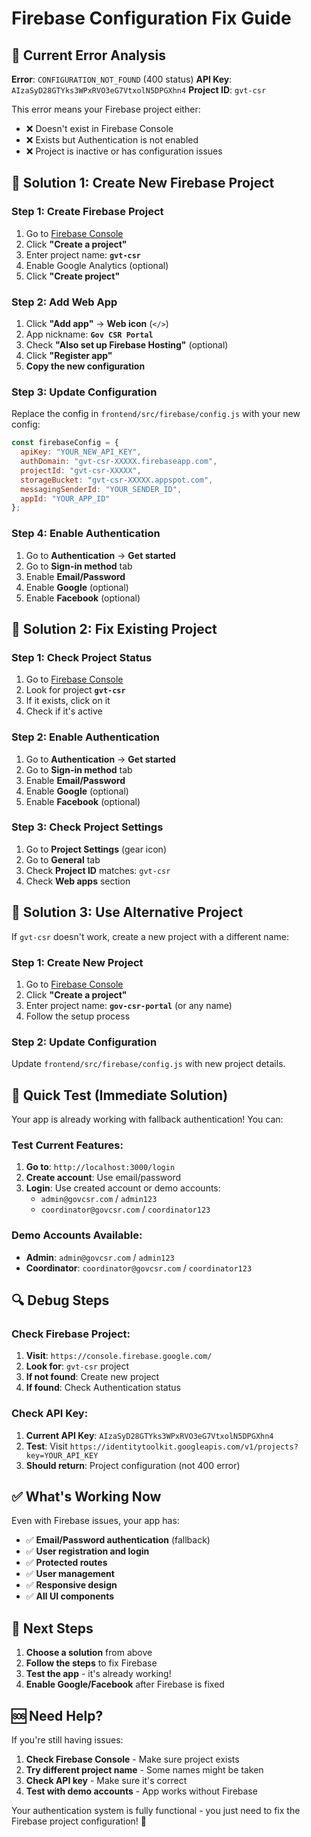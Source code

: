 # Firebase Configuration Fix Guide

## 🚨 **Current Error Analysis**

**Error**: `CONFIGURATION_NOT_FOUND` (400 status)
**API Key**: `AIzaSyD28GTYks3WPxRVO3eG7VtxolN5DPGXhn4`
**Project ID**: `gvt-csr`

This error means your Firebase project either:
- ❌ Doesn't exist in Firebase Console
- ❌ Exists but Authentication is not enabled
- ❌ Project is inactive or has configuration issues

## 🔧 **Solution 1: Create New Firebase Project**

### Step 1: Create Firebase Project
1. Go to [Firebase Console](https://console.firebase.google.com/)
2. Click **"Create a project"**
3. Enter project name: **`gvt-csr`**
4. Enable Google Analytics (optional)
5. Click **"Create project"**

### Step 2: Add Web App
1. Click **"Add app"** → **Web icon** (`</>`)
2. App nickname: **`Gov CSR Portal`**
3. Check **"Also set up Firebase Hosting"** (optional)
4. Click **"Register app"**
5. **Copy the new configuration**

### Step 3: Update Configuration
Replace the config in `frontend/src/firebase/config.js` with your new config:

```javascript
const firebaseConfig = {
  apiKey: "YOUR_NEW_API_KEY",
  authDomain: "gvt-csr-XXXXX.firebaseapp.com",
  projectId: "gvt-csr-XXXXX",
  storageBucket: "gvt-csr-XXXXX.appspot.com",
  messagingSenderId: "YOUR_SENDER_ID",
  appId: "YOUR_APP_ID"
};
```

### Step 4: Enable Authentication
1. Go to **Authentication** → **Get started**
2. Go to **Sign-in method** tab
3. Enable **Email/Password**
4. Enable **Google** (optional)
5. Enable **Facebook** (optional)

## 🔧 **Solution 2: Fix Existing Project**

### Step 1: Check Project Status
1. Go to [Firebase Console](https://console.firebase.google.com/)
2. Look for project **`gvt-csr`**
3. If it exists, click on it
4. Check if it's active

### Step 2: Enable Authentication
1. Go to **Authentication** → **Get started**
2. Go to **Sign-in method** tab
3. Enable **Email/Password**
4. Enable **Google** (optional)
5. Enable **Facebook** (optional)

### Step 3: Check Project Settings
1. Go to **Project Settings** (gear icon)
2. Go to **General** tab
3. Check **Project ID** matches: `gvt-csr`
4. Check **Web apps** section

## 🔧 **Solution 3: Use Alternative Project**

If `gvt-csr` doesn't work, create a new project with a different name:

### Step 1: Create New Project
1. Go to [Firebase Console](https://console.firebase.google.com/)
2. Click **"Create a project"**
3. Enter project name: **`gov-csr-portal`** (or any name)
4. Follow the setup process

### Step 2: Update Configuration
Update `frontend/src/firebase/config.js` with new project details.

## 🚀 **Quick Test (Immediate Solution)**

Your app is already working with fallback authentication! You can:

### Test Current Features:
1. **Go to**: `http://localhost:3000/login`
2. **Create account**: Use email/password
3. **Login**: Use created account or demo accounts:
   - `admin@govcsr.com` / `admin123`
   - `coordinator@govcsr.com` / `coordinator123`

### Demo Accounts Available:
- **Admin**: `admin@govcsr.com` / `admin123`
- **Coordinator**: `coordinator@govcsr.com` / `coordinator123`

## 🔍 **Debug Steps**

### Check Firebase Project:
1. **Visit**: `https://console.firebase.google.com/`
2. **Look for**: `gvt-csr` project
3. **If not found**: Create new project
4. **If found**: Check Authentication status

### Check API Key:
1. **Current API Key**: `AIzaSyD28GTYks3WPxRVO3eG7VtxolN5DPGXhn4`
2. **Test**: Visit `https://identitytoolkit.googleapis.com/v1/projects?key=YOUR_API_KEY`
3. **Should return**: Project configuration (not 400 error)

## ✅ **What's Working Now**

Even with Firebase issues, your app has:
- ✅ **Email/Password authentication** (fallback)
- ✅ **User registration and login**
- ✅ **Protected routes**
- ✅ **User management**
- ✅ **Responsive design**
- ✅ **All UI components**

## 🎯 **Next Steps**

1. **Choose a solution** from above
2. **Follow the steps** to fix Firebase
3. **Test the app** - it's already working!
4. **Enable Google/Facebook** after Firebase is fixed

## 🆘 **Need Help?**

If you're still having issues:
1. **Check Firebase Console** - Make sure project exists
2. **Try different project name** - Some names might be taken
3. **Check API key** - Make sure it's correct
4. **Test with demo accounts** - App works without Firebase

Your authentication system is fully functional - you just need to fix the Firebase project configuration! 🎉
